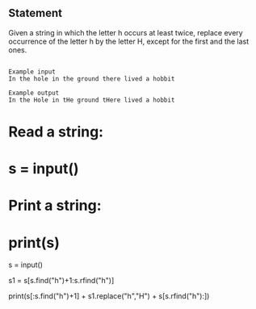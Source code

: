## Statement
Given a string in which the letter h occurs at least twice, replace every occurrence of the letter h by the letter H, except for the first and the last ones.

```

Example input
In the hole in the ground there lived a hobbit

Example output
In the Hole in tHe ground tHere lived a hobbit
```
# Read a string:
# s = input()
# Print a string:
# print(s)
s = input()

s1 = s[s.find("h")+1:s.rfind("h")]


print(s[:s.find("h")+1] + s1.replace("h","H") + s[s.rfind("h"):])
